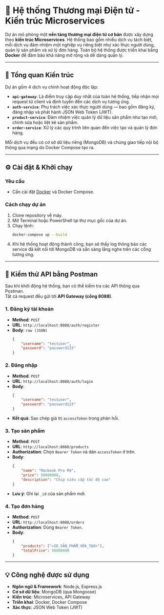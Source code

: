 # 🛒 Hệ thống Thương mại Điện tử - Kiến trúc Microservices

Dự án mô phỏng một **nền tảng thương mại điện tử cơ bản** được xây dựng theo **kiến trúc Microservices**. Hệ thống bao gồm nhiều dịch vụ tách biệt, mỗi dịch vụ đảm nhiệm một nghiệp vụ riêng biệt như xác thực người dùng, quản lý sản phẩm và xử lý đơn hàng. Toàn bộ hệ thống được triển khai bằng **Docker** để đảm bảo khả năng mở rộng và dễ dàng quản lý.

---

## 🧩 Tổng quan Kiến trúc

Dự án gồm 4 dịch vụ chính hoạt động độc lập:

* **`api-gateway`**: Là điểm truy cập duy nhất của toàn hệ thống, tiếp nhận mọi request từ client và định tuyến đến các dịch vụ tương ứng.
* **`auth-service`**: Phụ trách việc xác thực người dùng — bao gồm đăng ký, đăng nhập và phát hành JSON Web Token (JWT).
* **`product-service`**: Đảm nhiệm việc quản lý dữ liệu sản phẩm như tạo mới, chỉnh sửa hoặc liệt kê sản phẩm.
* **`order-service`**: Xử lý các quy trình liên quan đến việc tạo và quản lý đơn hàng.

Mỗi dịch vụ đều có cơ sở dữ liệu riêng (MongoDB) và chúng giao tiếp nội bộ thông qua mạng do Docker Compose tạo ra.

---

## ⚙️ Cài đặt & Khởi chạy

### **Yêu cầu**
- Cần cài đặt [Docker](https://www.docker.com/products/docker-desktop/) và Docker Compose.

### **Cách chạy dự án**
1. Clone repository về máy.
2. Mở Terminal hoặc PowerShell tại thư mục gốc của dự án.
3. Chạy lệnh:
   ```bash
   docker-compose up --build
   ```
4. Khi hệ thống hoạt động thành công, bạn sẽ thấy log thông báo các service đã kết nối tới MongoDB và sẵn sàng lắng nghe trên các cổng tương ứng.

---

## 🧪 Kiểm thử API bằng Postman

Sau khi khởi động hệ thống, bạn có thể kiểm tra các API thông qua Postman.  
Tất cả request đều gửi tới **API Gateway (cổng 8088)**.

### **1. Đăng ký tài khoản**
* **Method**: `POST`  
* **URL**: `http://localhost:8088/auth/register`  
* **Body**: `raw (JSON)`  
  ```json
  {
      "username": "testuser",
      "password": "password123"
  }
  ```

### **2. Đăng nhập**
* **Method**: `POST`  
* **URL**: `http://localhost:8088/auth/login`  
* **Body**:  
  ```json
  {
      "username": "testuser",
      "password": "password123"
  }
  ```
* **Kết quả**: Sao chép giá trị `accessToken` trong phản hồi.

### **3. Tạo sản phẩm**
* **Method**: `POST`  
* **URL**: `http://localhost:8088/products`  
* **Authorization**: Chọn `Bearer Token` và dán `accessToken` ở trên.  
* **Body**:  
  ```json
  {
      "name": "Macbook Pro M4",
      "price": 50000000,
      "description": "Chip siêu cấp tốc độ cao"
  }
  ```
* **Lưu ý**: Ghi lại `_id` của sản phẩm mới.

### **4. Tạo đơn hàng**
* **Method**: `POST`  
* **URL**: `http://localhost:8088/orders`  
* **Authorization**: Dùng `Bearer Token`.  
* **Body**:  
  ```json
  {
      "products": ["<ID_SẢN_PHẨM_VỪA_TẠO>"],
      "totalPrice": 50000000
  }
  ```

---

## 💡 Công nghệ được sử dụng

* **Ngôn ngữ & Framework**: Node.js, Express.js  
* **Cơ sở dữ liệu**: MongoDB (qua Mongoose)  
* **Kiến trúc**: Microservices, API Gateway  
* **Triển khai**: Docker, Docker Compose  
* **Xác thực**: JSON Web Token (JWT)
